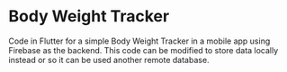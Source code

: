 # Body Weight Tracker

Code in Flutter for a simple Body Weight Tracker in a mobile app using Firebase as the backend. This code can be modified to store data locally instead or so it can be used another remote database. 
